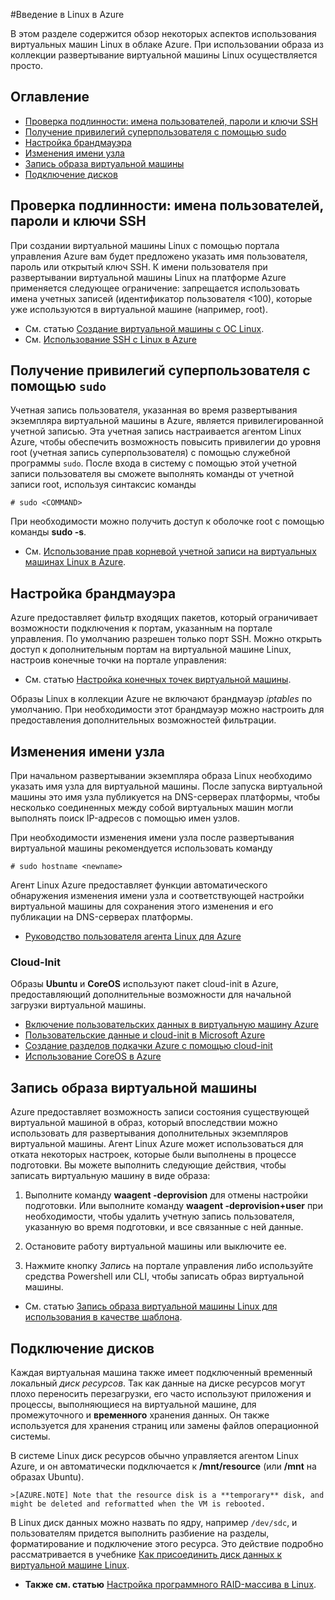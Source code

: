 <properties
	pageTitle="Введение в Linux в Azure — учебник Azure"
	description="Узнайте о том, как использовать виртуальные машины Linux в Azure."
	services="virtual-machines"
	documentationCenter="python"
	authors="szarkos"
	manager="timlt"
	editor=""/>

<tags
	ms.service="virtual-machines"
	ms.workload="infrastructure-services"
	ms.tgt_pltfrm="vm-linux"
	ms.devlang="na"
	ms.topic="article"
	ms.date="06/11/2015"
	ms.author="szark"/>





#Введение в Linux в Azure

В этом разделе содержится обзор некоторых аспектов использования виртуальных машин Linux в облаке Azure. При использовании образа из коллекции развертывание виртуальной машины Linux осуществляется просто.

## Оглавление ##

* [Проверка подлинности: имена пользователей, пароли и ключи SSH](#authentication)
* [Получение привилегий суперпользователя с помощью sudo](#superuserprivileges)
* [Настройка брандмауэра](#firewallconfiguration)
* [Изменения имени узла](#hostnamechanges)
* [Запись образа виртуальной машины](#virtualmachine)
* [Подключение дисков](#attachingdisks)

## <a id="authentication"></a>Проверка подлинности: имена пользователей, пароли и ключи SSH

При создании виртуальной машины Linux с помощью портала управления Azure вам будет предложено указать имя пользователя, пароль или открытый ключ SSH. К имени пользователя при развертывании виртуальной машины Linux на платформе Azure применяется следующее ограничение: запрещается использовать имена учетных записей (идентификатор пользователя <100), которые уже используются в виртуальной машине (например, root).


 - См. статью [Создание виртуальной машины с ОС Linux](virtual-machines-linux-tutorial.md).
 - См. [Использование SSH с Linux в Azure](../linux-use-ssh-key.md)


## <a id="superuserprivileges"></a>Получение привилегий суперпользователя с помощью `sudo`

Учетная запись пользователя, указанная во время развертывания экземпляра виртуальной машины в Azure, является привилегированной учетной записью. Эта учетная запись настраивается агентом Linux Azure, чтобы обеспечить возможность повысить привилегии до уровня root (учетная запись суперпользователя) с помощью служебной программы `sudo`. После входа в систему с помощью этой учетной записи пользователя вы сможете выполнять команды от учетной записи root, используя синтаксис команды

	# sudo <COMMAND>

При необходимости можно получить доступ к оболочке root с помощью команды **sudo -s**.

- См. [Использование прав корневой учетной записи на виртуальных машинах Linux в Azure](virtual-machines-linux-use-root-privileges.md).


## <a id="firewallconfiguration"></a>Настройка брандмауэра

Azure предоставляет фильтр входящих пакетов, который ограничивает возможности подключения к портам, указанным на портале управления. По умолчанию разрешен только порт SSH. Можно открыть доступ к дополнительным портам на виртуальной машине Linux, настроив конечные точки на портале управления:

 - См. статью [Настройка конечных точек виртуальной машины](virtual-machines-set-up-endpoints.md).

Образы Linux в коллекции Azure не включают брандмауэр *iptables* по умолчанию. При необходимости этот брандмауэр можно настроить для предоставления дополнительных возможностей фильтрации.


## <a id="hostnamechanges"></a>Изменения имени узла

При начальном развертывании экземпляра образа Linux необходимо указать имя узла для виртуальной машины. После запуска виртуальной машины это имя узла публикуется на DNS-серверах платформы, чтобы несколько соединенных между собой виртуальных машин могли выполнять поиск IP-адресов с помощью имен узлов.

При необходимости изменения имени узла после развертывания виртуальной машины рекомендуется использовать команду

	# sudo hostname <newname>

Агент Linux Azure предоставляет функции автоматического обнаружения изменения имени узла и соответствующей настройки виртуальной машины для сохранения этого изменения и его публикации на DNS-серверах платформы.

 - [Руководство пользователя агента Linux для Azure](virtual-machines-linux-agent-user-guide.md)

### Cloud-Init
Образы **Ubuntu** и **CoreOS** используют пакет cloud-init в Azure, предоставляющий дополнительные возможности для начальной загрузки виртуальной машины.

 - [Включение пользовательских данных в виртуальную машину Azure](virtual-machines-how-to-inject-custom-data.md)
 - [Пользовательские данные и cloud-init в Microsoft Azure](http://azure.microsoft.com/blog/2014/04/21/custom-data-and-cloud-init-on-windows-azure/)
 - [Создание разделов подкачки Azure с помощью cloud-init](https://wiki.ubuntu.com/AzureSwapPartitions)
 - [Использование CoreOS в Azure](virtual-machines-linux-coreos-how-to.md)


## <a id="virtualmachine"></a>Запись образа виртуальной машины

Azure предоставляет возможность записи состояния существующей виртуальной машиной в образ, который впоследствии можно использовать для развертывания дополнительных экземпляров виртуальной машины. Агент Linux Azure может использоваться для отката некоторых настроек, которые были выполнены в процессе подготовки. Вы можете выполнить следующие действия, чтобы записать виртуальную машину в виде образа:

1. Выполните команду **waagent -deprovision** для отмены настройки подготовки. Или выполните команду **waagent -deprovision+user** при необходимости, чтобы удалить учетную запись пользователя, указанную во время подготовки, и все связанные с ней данные.

2. Остановите работу виртуальной машины или выключите ее.

3. Нажмите кнопку *Запись* на портале управления либо используйте средства Powershell или CLI, чтобы записать образ виртуальной машины.

 - См. статью [Запись образа виртуальной машины Linux для использования в качестве шаблона](virtual-machines-linux-capture-image.md).


## <a id="attachingdisks"></a>Подключение дисков

Каждая виртуальная машина также имеет подключенный временный локальный *диск ресурсов*. Так как данные на диске ресурсов могут плохо переносить перезагрузки, его часто используют приложения и процессы, выполняющиеся на виртуальной машине, для промежуточного и **временного** хранения данных. Он также используется для хранения страниц или замены файлов операционной системы.

В системе Linux диск ресурсов обычно управляется агентом Linux Azure, и он автоматически подключается к **/mnt/resource** (или **/mnt** на образах Ubuntu).


	>[AZURE.NOTE] Note that the resource disk is a **temporary** disk, and might be deleted and reformatted when the VM is rebooted.

В Linux диск данных можно назвать по ядру, например `/dev/sdc`, и пользователям придется выполнить разбиение на разделы, форматирование и подключение этого ресурса. Это действие подробно рассматривается в учебнике [Как присоединить диск данных к виртуальной машине Linux](virtual-machines-linux-how-to-attach-disk.md).

 - **Также см. статью** [Настройка программного RAID-массива в Linux](virtual-machines-linux-configure-raid.md).
 

<!---HONumber=July15_HO4-->